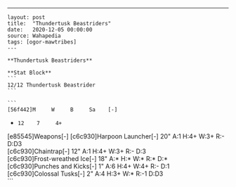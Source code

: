 ---
    layout: post
    title:  "Thundertusk Beastriders"
    date:   2020-12-05 00:00:00
    source: Wahapedia
    tags: [ogor-mawtribes]
    ---
    
    **Thundertusk Beastriders**
    
    **Stat Block**
    ```
    12/12 Thundertusk Beastrider
    ```
    
    ```
    [56f442]M     W     B     Sa    [-]
*     12    7     4+    
[e85545]Weapons[-]
[c6c930]Harpoon Launcher[-]
20"    A:1    H:4+   W:3+   R:-    D:D3  
[c6c930]Chaintrap[-]
12"    A:1    H:4+   W:3+   R:-    D:3   
[c6c930]Frost-wreathed Ice[-]
18"    A:*    H:*    W:*    R:*    D:*   
[c6c930]Punches and Kicks[-]
1"     A:6    H:4+   W:4+   R:-    D:1   
[c6c930]Colossal Tusks[-]
2"     A:4    H:3+   W:*    R:-1   D:D3  
    ```
    
    
    
